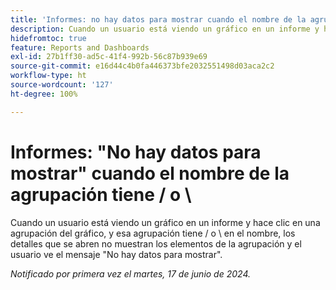 ```yaml
---
title: 'Informes: no hay datos para mostrar cuando el nombre de la agrupación tiene una barra diagonal o inversa'
description: Cuando un usuario está viendo un gráfico en un informe y hace clic en una agrupación del gráfico, y esa agrupación tiene una barra diagonal o inversa en el nombre, los detalles que se abren no muestran los elementos de la agrupación y el usuario ve el mensaje No hay datos para mostrar.
hidefromtoc: true
feature: Reports and Dashboards
exl-id: 27b1ff30-ad5c-41f4-992b-56c87b939e69
source-git-commit: e16d44c4b0fa446373bfe2032551498d03aca2c2
workflow-type: ht
source-wordcount: '127'
ht-degree: 100%

---
```


# Informes: &quot;No hay datos para mostrar&quot; cuando el nombre de la agrupación tiene / o \

Cuando un usuario está viendo un gráfico en un informe y hace clic en una agrupación del gráfico, y esa agrupación tiene / o \ en el nombre, los detalles que se abren no muestran los elementos de la agrupación y el usuario ve el mensaje &quot;No hay datos para mostrar&quot;.

_Notificado por primera vez el martes, 17 de junio de 2024._
